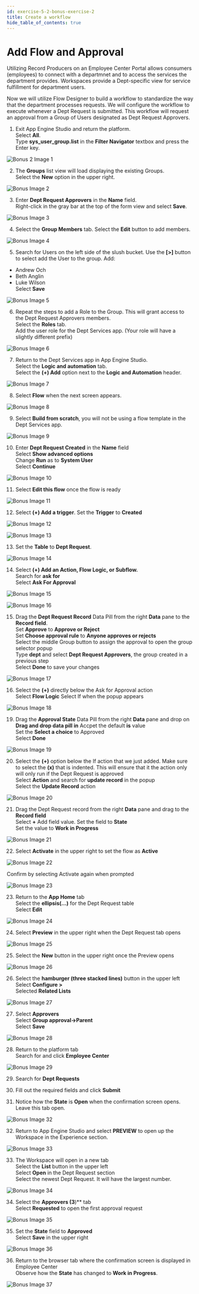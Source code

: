 ```yaml
---
id: exercise-5-2-bonus-exercise-2
title: Create a workflow
hide_table_of_contents: true
---
```


# Add Flow and Approval

Utilizing Record Producers on an Employee Center Portal allows consumers (employees) to connect with a departmnet and to access the services the department provides. Workspaces provide a Dept-specific view for service fulfillment for department users.

Now we will utilize Flow Designer to build a workflow to standardize the way that the department processes requests. We will configure the workflow to execute whenever a Dept Request is submitted. This workflow will request an approval from a Group of Users designated as Dept Request Approvers.


1. Exit App Engine Studio and return the platform.<br/>
Select **All**.<br/>
Type **sys_user_group.list** in the **Filter Navigator** textbox and press the Enter key.

![Bonus 2 Image 1](images/bonus2_1.png)

2. The **Groups** list view will load displaying the existing Groups.<br/>
Select the **New** option in the upper right.

![Bonus Image 2](images/bonus2_2.png)

3. Enter **Dept Request Approvers** in the **Name** field.<br/>
Right-click in the gray bar at the top of the form view and select **Save**.

![Bonus Image 3](images/bonus2_3.png)

4. Select the **Group Members** tab.
Select the **Edit** button to add members.

![Bonus Image 4](images/bonus2_4.png)

5. Search for Users on the left side of the slush bucket. Use the **[>]** button to select add the User to the group. Add:
- Andrew Och
- Beth Anglin
- Luke Wilson<br/>
Select **Save**

![Bonus Image 5](images/bonus2_5.png)

6. Repeat the steps to add a Role to the Group. This will grant access to the Dept Request Approvers members.<br/>
Select the **Roles** tab.<br/>
Add the user role for the Dept Services app. (Your role will have a slightly different prefix)

![Bonus Image 6](images/bonus2_6.png)

7. Return to the Dept Services app in App Engine Studio.<br/>
Select the **Logic and automation** tab.<br/>
Select the **(+) Add** option next to the **Logic and Automation** header.

![Bonus Image 7](images/bonus2_7.png)

8. Select **Flow** when the next screen appears.

![Bonus Image 8](images/bonus2_8.png)

9. Select **Build from scratch**, you will not be using a flow template in the Dept Services app.

![Bonus Image 9](images/bonus2_9.png)

10. Enter **Dept Request Created** in the **Name** field<br/>
Select **Show advanced options**<br/>
Change **Run** as to **System User**<br/>
Select **Continue**

![Bonus Image 10](images/bonus2_10.png)

11. Select **Edit this flow** once the flow is ready

![Bonus Image 11](images/bonus2_11.png)

12. Select **(+) Add a trigger**. Set the **Trigger** to **Created**

![Bonus Image 12](images/bonus2_12.png)

![Bonus Image 13](images/bonus2_13.png)

13. Set the **Table** to **Dept Request**.

![Bonus Image 14](images/bonus2_14.png)

14. Select **(+) Add an Action, Flow Logic, or Subflow.**<br/>
Search for **ask for**<br/>
Select **Ask For Approval** 

![Bonus Image 15](images/bonus2_15.png)

![Bonus Image 16](images/bonus2_16.png)

15. Drag the **Dept Request Record** Data Pill from the right **Data** pane to the **Record field**.<br/>
Set **Approve** to **Approve or Reject**<br/>
Set **Choose approval rule** to **Anyone approves or rejects**<br/>
Select the middle Group button to assign the approval to open the group selector popup<br/>
Type **dept** and select **Dept Request Approvers**, the group created in a previous step<br/>
Select **Done** to save your changes

![Bonus Image 17](images/bonus2_17.png)

16. Select the **(+)** directly below the Ask for Approval action<br/>
Select **Flow Logic**
Select If when the popup appears

![Bonus Image 18](images/bonus2_18.png)

19. Drag the **Approval State** Data Pill from the right **Data** pane and drop on **Drag and drop data pill in**
Accpet the default **is** value<br/>
Set the **Select a choice** to Approved<br/>
Select **Done**

![Bonus Image 19](images/bonus2_19.png)

20. Select the **(+)** option below the If action that we just added. Make sure to select the **(x)** that is indented. This will ensure that it the action only will only run if the Dept Request is approved<br/>
Select **Action** and search for **update record** in the popup<br/>
Select the **Update Record** action

![Bonus Image 20](images/bonus2_20.png)

21. Drag the Dept Request record from the right **Data** pane and drag to the **Record field**<br/>
Select **+** Add field value. Set the field to **State**<br/>
Set the value to **Work in Progress**

![Bonus Image 21](images/bonus2_21.png)

22. Select **Activate** in the upper right to set the flow as **Active**<br/>

![Bonus Image 22](images/bonus2_22.png)

Confirm by selecting Activate again when prompted<br/>

![Bonus Image 23](images/bonus2_23.png)

23. Return to the **App Home** tab<br/>
Select the **ellipsis(...)** for the Dept Request table<br/>
Select **Edit**

![Bonus Image 24](images/bonus2_24.png)

24. Select **Preview** in the upper right when the Dept Request tab opens

![Bonus Image 25](images/bonus2_25.png)

25. Select the **New** button in the upper right once the Preview opens

![Bonus Image 26](images/bonus2_26.png)

26. Select the **hamburger (three stacked lines)** button in the upper left<br/>
Select **Configure >**<br/>
Selected **Related Lists**

![Bonus Image 27](images/bonus2_27.png)

27. Select **Approvers**<br/>
Select **Group approval->Parent**<br/>
Select **Save**

![Bonus Image 28](images/bonus2_28.png)

28. Return to the platform tab<br/>
Search for and click **Employee Center**

![Bonus Image 29](images/bonus2_29.png)

29. Search for **Dept Requests**


30. Fill out the required fields and click **Submit**


31. Notice how the **State** is **Open** when the confirmation screen opens. Leave this tab open.

![Bonus Image 32](images/bonus2_32.png)

32. Return to App Engine Studio and select **PREVIEW** to open up the Workspace in the Experience section.

![Bonus Image 33](images/bonus2_33.png)

33. The Workspace will open in a new tab<br/>
Select the **List** button in the upper left<br/>
Select **Open** in the Dept Request section<br/>
Select the newest Dept Request. It will have the largest number.

![Bonus Image 34](images/bonus2_34.png)

34. Select the **Approvers (3**)** tab<br/>
Select **Requested** to open the first approval request

![Bonus Image 35](images/bonus2_35.png)

35. Set the **State** field to **Approved**<br/>
Select **Save** in the upper right

![Bonus Image 36](images/bonus2_36.png)

36. Return to the browser tab where the confirmation screen is displayed in Employee Center<br/>
Observe how the **State** has changed to **Work in Progress**.

![Bonus Image 37](images/bonus2_37.png)


